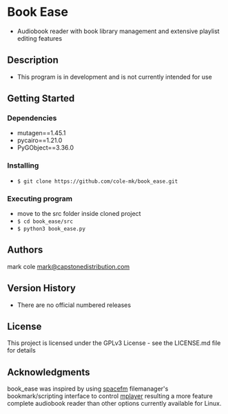 # Book Ease

* Audiobook reader with book library management and extensive playlist editing features 

## Description
* This program is in development and is not currently intended for use

## Getting Started

### Dependencies
* mutagen==1.45.1
* pycairo==1.21.0
* PyGObject==3.36.0

### Installing

* ```$ git clone https://github.com/cole-mk/book_ease.git```

### Executing program

* move to the src folder inside cloned project
* ```$ cd book_ease/src```
* ```$ python3 book_ease.py```

## Authors

mark cole <mark@capstonedistribution.com>

## Version History
* There are no official numbered releases

## License

This project is licensed under the GPLv3 License - see the LICENSE.md file for details

## Acknowledgments

book_ease was inspired by using [spacefm](https://ignorantguru.github.io/spacefm/) filemanager's bookmark/scripting interface to control [mplayer](http://www.mplayerhq.hu/design7/news.html) resulting a more feature complete audiobook reader than other options currently available for Linux.


